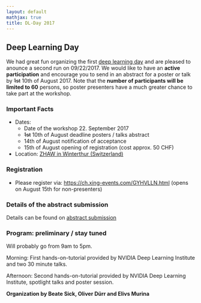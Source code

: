 ```yaml
---
layout: default
mathjax: true
title: DL-Day 2017
---
```


## Deep Learning Day

We had great fun organizing the first [deep learning day](https://sites.google.com/site/sdsdlday2016/) and are pleased to anounce a second run on 09/22/2017. We would like to have an **active participation** and encourage you to send in an abstract for a poster or talk by  ~~1st~~ 10th of August 2017. Note that the **number of participants will be limited to 60** persons, so poster presenters have a much greater chance to take part at the workshop.

### Important Facts
* Dates: 
  * Date of the workshop 22. September 2017
  * ~~1st~~ 10th of August deadline posters / talks abstract
  * 14th of August notification of acceptance 
  * 15th of August opening of registration (cost approx. 50 CHF)
* Location: [ZHAW in Winterthur (Switzerland)](https://www.google.com/maps/place/47%C2%B029'48.6%22N+8%C2%B043'48.0%22E/@47.496818,8.730752,18z/data=!4m5!3m4!1s0x0:0x0!8m2!3d47.496828!4d8.73?hl=en-US)

### Registration
* Please register via: https://ch.xing-events.com/GYHVLLN.html (opens on August 15th for non-presenters)

### Details of the abstract submission
Details can be found on [abstract submission](abstract)


### Program: preliminary / stay tuned
Will probably go from 9am to 5pm.

Morning: First hands-on-tutorial provided by NVIDIA Deep Learning Institute and two 30 minute talks.

Afternoon: Second hands-on-tutorial provided by NVIDIA Deep Learning Institute, spotlight talks and poster session.

**Organization by Beate Sick, Oliver Dürr and Elivs Murina**
